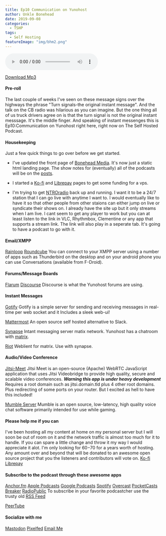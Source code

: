 ```yaml
---
title: Ep10 Communication on Yunohost
author: Unkle Bonehead
date: 2019-09-08
categories:
  - TSHP
tags: 
  - Self Hosting
featureImage: "img/bhm2.png"
---
```

<audio controls>
    <source src="https://reel2bits.boneheadmedia.com/uploads/sounds/unklebonehead/f1ad99f9bdcd8088346cfeb6f3645a05730ab90a2338c7d3c563a46e583496d9.mp3">
    </audio>
    
[Download Mp3](https://reel2bits.boneheadmedia.com/uploads/sounds/unklebonehead/f1ad99f9bdcd8088346cfeb6f3645a05730ab90a2338c7d3c563a46e583496d9.mp3)    


#### Pre-roll
The last couple of weeks I've seen on these message signs over the highways the phrase "Turn signals-the original instant message". And the talk on the CB radio was hilarious as you can imagine. But the one thing all of us truck drivers agree on is that the turn signal is not the original instant messsage. It's the middle finger. And speaking of instant messenges this is Ep10:Communication on Yunohost  right here, right now on The Self Hosted Podcast.


#### Housekeeping
Just a few quick things to go over before we get started.

- I've updated the front page of [Bonehead Media](https://boneheadmedia.com). It's now just a static html landing page. The show notes for (eventually) all of the podcasts will be on the [posts](https://posts.boneheadmedia.com). 

- I started a [Ko-fi](https://ko-fi.com/unklebonehead) and [Librepay](https://liberapay.com/UnkleBonehead/donate) pages to get some funding for a vps.

- I'm trying to get [NTROradio](https://ntroradio.com) back up and running. I want it to be a 24/7 station that I can go live with anytime I want to. I would eventually like to have it so that other people from other staions can either jump on live or syndicate their shows on. I already have the site up but it only streams when I am live. I cant seem to get any player to work but you can at least listen to the link in VLC, Rhythmbox, Clementine or any app that supports a stream link. The link will also play in a seperate tab. It's going to have a podcast to go with it. 

#### Email/XMPP
[Rainloop](https://github.com/YunoHost-Apps/rainloop_ynh) 
[Roundcube](https://github.com/YunoHost-Apps/roundcube_ynh)
You can connect to your XMPP server using a number of apps such as Thunderbird on the desktop and on your android phone you can use Conversations (available from F-Droid).

#### Forums/Message Boards
[Flarum](https://github.com/YunoHost-Apps/flarum_ynh) 
[Discourse](https://github.com/YunoHost-Apps/discourse_ynh) 
Discourse is what the Yunohost forums are using.

#### Instant Messages
[Gotify](https://github.com/YunoHost-Apps/gotify_ynh) 
Gotify is a simple server for sending and receiving messages in real-time per web socket and it Includes a sleek web-ui!

[Mattermost](https://github.com/YunoHost-Apps/mattermost_ynh/blob/master/README.md)
An open source self hosted alternative to Slack.

[Synapse](https://github.com/YunoHost-Apps/roundcube_ynh) 
Intant messaging server matix network. Yunohost has a chatroom with [matrix](https://riot.im/app/#/room/#yunohost:matrix.org).

[Riot](https://github.com/YunoHost-Apps/riot_ynh) 
Weblient for matrix. Use with synapse.

#### Audio/Video Conference
[Jitsi-Meet](https://github.com/YunoHost-Apps/jitsi_ynh) 
Jitsi Meet is an open-source (Apache) WebRTC JavaScript application that uses Jitsi Videobridge to provide high quality, secure and scalable video conferences.
***Warning this app is under heavy development*** Requires a root domain such as jitsi.domain.tld
plus 4 other root domains. Plus redirecting of some ports on your router. But I excited as hell to have this included!

[Mumble Server](https://github.com/YunoHost-Apps/mumbleserver_ynh) 
Mumble is an open source, low-latency, high quality voice chat software primarily intended for use while gaming.

#### Please help me if you can
I've been hosting all my content at home on my personal server but I will soon be out of room on it and the network traffic is almost too much for it to handle. If you can spare a little change and throw it my way I would appreciate it alot. I'm only looking for $60-$70 for a years worth of hosting. Any amount over and beyond that will be donated to an awesome open source project that you the listeners and contributors will vote on. 
[Ko-fi](https://ko-fi.com/F2F212XG4) 
[Librepay](https://liberapay.com/UnkleBonehead/donate) 
#### Subscribe to the podcast through these awesome apps
[Anchor.fm](https://anchor.fm/tshp) 
[Apple Podcasts](https://podcasts.apple.com/us/podcast/the-self-hosted-podcast/id1475373050?uo=4) 
[Google Podcasts](https://www.google.com/podcasts?feed=aHR0cHM6Ly9hbmNob3IuZm0vcy9kMTY2MzljL3BvZGNhc3QvcnNz) 
[Spotify](https://open.spotify.com/show/74hCRKAt2WcjbUzaI2sEwS) 
[Overcast](https://overcast.fm/itunes1475373050/the-self-hosted-podcast) 
[PocketCasts](https://pca.st/95Qa) 
[Breaker](https://www.breaker.audio/the-self-hosted-podcast) 
[RadioPublic](https://radiopublic.com/the-self-hosted-podcast-6pV35L) 
To subscribe in your favorite podcastcher use the trusty old  [RSS Feed](https://anchor.fm/s/d16639c/podcast/rss) 

[PeerTube](https://peertube.boneheadmedia.com) 

#### Socialize with me
[Mastodon](https://mastodon.social/@unklebonehead) 
[Pixelfed](https://pixelfed.social/unklebonehead) 
[Email Me](mailto:unklebonehead@ubmedia.nohost.me) 
